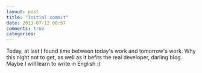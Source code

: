 ```yaml
---
layout: post
title: "Initial commit"
date: 2013-07-12 00:57
comments: true
categories: 
---
```


Today, at last I found time between today's work and tomorrow's work. Why this night not to get, as well as it befits the real developer, darling blog. Maybe I will learn to write in English :)
